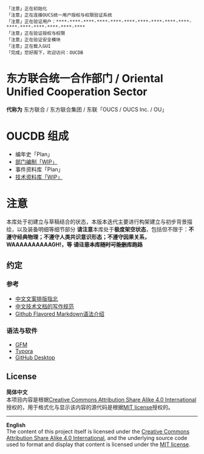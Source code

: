     「注意」正在初始化
    「注意」正在连接OUCS统一用户授权与权限验证系统
    「注意」正在验证用户：****-****-****-****-****-****-****-****-****-****-****-****-****-****-****-****
    「注意」正在验证授权与权限
    「注意」正在验证安全模块
    「注意」正在载入GUI
    「完成」您好阁下，欢迎访问：OUCDB

# 东方联合统一合作部门 / Oriental Unified Cooperation Sector

**代称为** 东方联合 / 东方联合集团 / 东联「OUCS / OUCS Inc. / OU」

# OUCDB 组成

- 编年史「Plan」
- [部门编制「WIP」](./DepartmentCompilation/README.md)
- 事件资料库「Plan」
- [技术资料库「WIP」](./TechnicalDatabase/README.md)

# 注意
本库处于初建立与草稿结合的状态，本版本迭代主要进行构架建立与初步背景描绘，以及装备明细等细节部分
**请注意**本库处于**极度架空状态**，包括但不限于：**不遵守经典物理；不遵守人类共识意识形态；不遵守因果关系，WAAAAAAAAAAGH!，等**
**~~请注意本库随时可能删库跑路~~**

## 约定

### 参考

- [中文文案排版指北](https://github.com/sparanoid/chinese-copywriting-guidelines/blob/master/README.zh-CN.md)
- [中文技术文档的写作规范](https://github.com/ruanyf/document-style-guide)
- [Github Flavored Markdown语法介绍](https://github.com/guodongxiaren/README "README文件语法解读，即Github Flavored Markdown语法介绍")
### 语法与软件

- [GFM](https://github.github.com/gfm "Github Flavored Markdown语法标准")
- [Typora](https://typora.io/)
- [GitHub Desktop](https://desktop.github.com)

## License

**简体中文**  
本项目内容是根据[Creative Commons Attribution Share Alike 4.0 International](https://choosealicense.com/licenses/cc-by-sa-4.0/)授权的，用于格式化与显示该内容的源代码是根据[MIT license](LICENSE.md)授权的。

----

**English**  
The content of this project itself is licensed under the [Creative Commons Attribution Share Alike 4.0 International](https://choosealicense.com/licenses/cc-by-sa-4.0/), and the underlying source code used to format and display that content is licensed under the [MIT license](LICENSE.md).